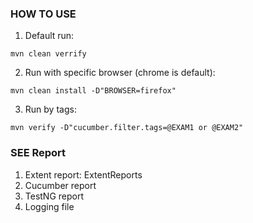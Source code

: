### HOW TO USE
1. Default run:

`mvn clean verrify`

2. Run with specific browser (chrome is default):

`mvn clean install -D"BROWSER=firefox"`

3. Run by tags:

`mvn verify -D"cucumber.filter.tags=@EXAM1 or @EXAM2"`


### SEE Report
1. Extent report: ExtentReports
2. Cucumber report
3. TestNG report
4. Logging file
